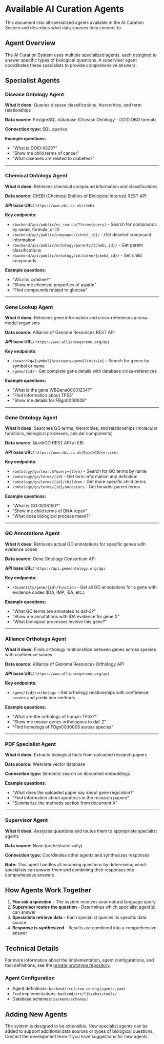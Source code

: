 # Available AI Curation Agents

This document lists all specialized agents available in the AI Curation System and describes what data sources they connect to.

## Agent Overview

The AI Curation System uses multiple specialized agents, each designed to answer specific types of biological questions. A supervisor agent coordinates these specialists to provide comprehensive answers.

## Specialist Agents

### Disease Ontology Agent

**What it does:** Queries disease classifications, hierarchies, and term relationships

**Data source:** PostgreSQL database (Disease Ontology - DOID.OBO format)

**Connection type:** SQL queries

**Example questions:**
- "What is DOID:4325?"
- "Show me child terms of cancer"
- "What diseases are related to diabetes?"

---

### Chemical Ontology Agent

**What it does:** Retrieves chemical compound information and classifications

**Data source:** ChEBI (Chemical Entities of Biological Interest) REST API

**API base URL:** `https://www.ebi.ac.uk/chebi`

**Key endpoints:**
- `/backend/api/public/es_search/?term={query}` - Search for compounds by name, formula, or ID
- `/backend/api/public/compound/{chebi_id}/` - Get detailed compound information
- `/backend/api/public/ontology/parents/{chebi_id}/` - Get parent classifications
- `/backend/api/public/ontology/children/{chebi_id}/` - Get child compounds

**Example questions:**
- "What is cytidine?"
- "Show me chemical properties of aspirin"
- "Find compounds related to glucose"

---

### Gene Lookup Agent

**What it does:** Retrieves gene information and cross-references across model organisms

**Data source:** Alliance of Genome Resources REST API

**API base URL:** `https://www.alliancegenome.org/api`

**Key endpoints:**
- `/search?q={symbol}&category=gene&limit={n}` - Search for genes by symbol or name
- `/gene/{id}` - Get complete gene details with database cross-references

**Example questions:**
- "What is the gene WBGene00001234?"
- "Find information about TP53"
- "Show me details for FBgn0000008"

---

### Gene Ontology Agent

**What it does:** Searches GO terms, hierarchies, and relationships (molecular functions, biological processes, cellular components)

**Data source:** QuickGO REST API at EBI

**API base URL:** `https://www.ebi.ac.uk/QuickGO/services`

**Key endpoints:**
- `/ontology/go/search?query={term}` - Search for GO terms by name
- `/ontology/go/terms/{id}` - Get term information and definition
- `/ontology/go/terms/{id}/children` - Get more specific child terms
- `/ontology/go/terms/{id}/ancestors` - Get broader parent terms

**Example questions:**
- "What is GO:0008150?"
- "Show me child terms of DNA repair"
- "What does biological process mean?"

---

### GO Annotations Agent

**What it does:** Retrieves actual GO annotations for specific genes with evidence codes

**Data source:** Gene Ontology Consortium API

**API base URL:** `https://api.geneontology.org/api`

**Key endpoints:**
- `/bioentity/gene/{id}/function` - Get all GO annotations for a gene with evidence codes (IDA, IMP, IEA, etc.)

**Example questions:**
- "What GO terms are annotated to daf-2?"
- "Show me annotations with IDA evidence for gene X"
- "What biological processes involve this gene?"

---

### Alliance Orthologs Agent

**What it does:** Finds orthology relationships between genes across species with confidence scores

**Data source:** Alliance of Genome Resources Orthology API

**API base URL:** `https://www.alliancegenome.org/api`

**Key endpoints:**
- `/gene/{id}/orthologs` - Get orthology relationships with confidence scores and prediction methods

**Example questions:**
- "What are the orthologs of human TP53?"
- "Show me mouse genes orthologous to daf-2"
- "Find homologs of FBgn0000008 across species"

---

### PDF Specialist Agent

**What it does:** Extracts biological facts from uploaded research papers

**Data source:** Weaviate vector database

**Connection type:** Semantic search on document embeddings

**Example questions:**
- "What does the uploaded paper say about gene regulation?"
- "Find information about apoptosis in the research papers"
- "Summarize the methods section from document X"

---

### Supervisor Agent

**What it does:** Analyzes questions and routes them to appropriate specialist agents

**Data source:** None (orchestrator only)

**Connection type:** Coordinates other agents and synthesizes responses

**Note:** This agent handles all incoming questions by determining which specialists can answer them and combining their responses into comprehensive answers.

## How Agents Work Together

1. **You ask a question** - The system receives your natural language query
2. **Supervisor routes the question** - Determines which specialist agent(s) can answer
3. **Specialists retrieve data** - Each specialist queries its specific data source
4. **Response is synthesized** - Results are combined into a comprehensive answer

## Technical Details

For more information about the implementation, agent configurations, and tool definitions, see the [private prototype repository](https://github.com/alliance-genome/ai_curation_prototype).

### Agent Configuration
- Agent definitions: `backend/src/crew_config/agents.yaml`
- Tool implementations: `backend/src/lib/chat/tools/`
- Database schemas: `backend/schemas/`

## Adding New Agents

The system is designed to be extensible. New specialist agents can be added to support additional data sources or types of biological questions. Contact the development team if you have suggestions for new agents.
